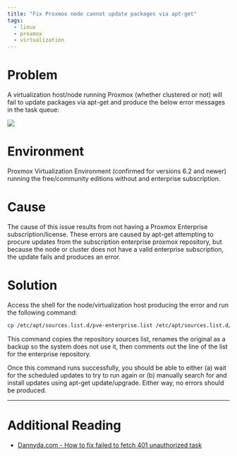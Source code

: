 ```yaml
---
title: "Fix Proxmox node cannot update packages via apt-get"
tags:
  - linux
  - proxmox
  - virtualization
---
```


# **Problem**
A virtualization host/node running Proxmox (whether clustered or not) will fail to update packages via apt-get and produce the below error messages in the task queue:

![](https://audiomgtmoregame.files.wordpress.com/2020/12/image-43.png?w=1024)

# **Environment**
Proxmox Virtualization Environment (confirmed for versions 6.2 and newer) running the free/community editions without and enterprise subscription.

# **Cause**
The cause of this issue results from not having a Proxmox Enterprise subscription/license. These errors are caused by apt-get attempting to procure updates from the subscription enterprise proxmox repository, but because the node or cluster does not have a valid enterprise subscription, the update fails and produces an error.

# **Solution**
Access the shell for the node/virtualization host producing the error and run the following command:

```bash
cp /etc/apt/sources.list.d/pve-enterprise.list /etc/apt/sources.list.d/pve-enterprise.list.backup && echo -e "#$(cat /etc/apt/sources.list.d/pve-enterprise.list)" > /etc/apt/sources.list.d/pve-enterprise.list
```

This command copies the repository sources list, renames the original as a backup so the system does not use it, then comments out the line of the list for the enterprise repository.

Once this command runs successfully, you should be able to either (a) wait for the scheduled updates to try to run again or (b) manually search for and install updates using apt-get update/upgrade. Either way, no errors should be produced.

---

# **Additional Reading**
- [Dannyda.com - How to fix failed to fetch 401 unauthorized task](https://dannyda.com/2020/06/19/how-to-fix-proxmox-pve6-1-26-1-7-update-failedfailed-to-fetch-401-unauthorized-task-error-command-apt-get-update-failed-exit-code-100/)